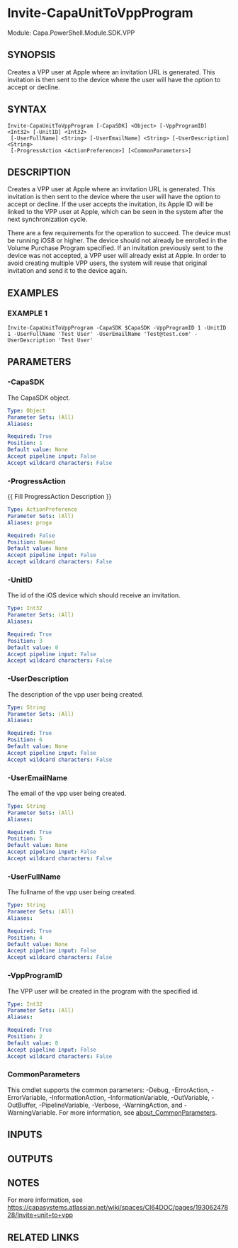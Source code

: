 # Invite-CapaUnitToVppProgram

Module: Capa.PowerShell.Module.SDK.VPP

## SYNOPSIS
Creates a VPP user at Apple where an invitation URL is generated.
This invitation is then sent to the device where the user will have the option to accept or decline.

## SYNTAX

```
Invite-CapaUnitToVppProgram [-CapaSDK] <Object> [-VppProgramID] <Int32> [-UnitID] <Int32>
 [-UserFullName] <String> [-UserEmailName] <String> [-UserDescription] <String>
 [-ProgressAction <ActionPreference>] [<CommonParameters>]
```

## DESCRIPTION
Creates a VPP user at Apple where an invitation URL is generated.
This invitation is then sent to the device where the user will have the option to accept or decline.
If the user accepts the invitation, its Apple ID will be linked to the VPP user at Apple, which can be seen in the system after the next synchronization cycle.

There are a few requirements for the operation to succeed.
	The device must be running iOS8 or higher.
	The device should not already be enrolled in the Volume Purchase Program specified.
	If an invitation previously sent to the device was not accepted, a VPP user will already exist at Apple.
In order to avoid creating multiple VPP users, the system will reuse that original invitation and send it to the device again.

## EXAMPLES

### EXAMPLE 1
```
Invite-CapaUnitToVppProgram -CapaSDK $CapaSDK -VppProgramID 1 -UnitID 1 -UserFullName 'Test User' -UserEmailName 'Test@test.com' -UserDescription 'Test User'
```

## PARAMETERS

### -CapaSDK
The CapaSDK object.

```yaml
Type: Object
Parameter Sets: (All)
Aliases:

Required: True
Position: 1
Default value: None
Accept pipeline input: False
Accept wildcard characters: False
```

### -ProgressAction
{{ Fill ProgressAction Description }}

```yaml
Type: ActionPreference
Parameter Sets: (All)
Aliases: proga

Required: False
Position: Named
Default value: None
Accept pipeline input: False
Accept wildcard characters: False
```

### -UnitID
The id of the iOS device which should receive an invitation.

```yaml
Type: Int32
Parameter Sets: (All)
Aliases:

Required: True
Position: 3
Default value: 0
Accept pipeline input: False
Accept wildcard characters: False
```

### -UserDescription
The description of the vpp user being created.

```yaml
Type: String
Parameter Sets: (All)
Aliases:

Required: True
Position: 6
Default value: None
Accept pipeline input: False
Accept wildcard characters: False
```

### -UserEmailName
The email of the vpp user being created.

```yaml
Type: String
Parameter Sets: (All)
Aliases:

Required: True
Position: 5
Default value: None
Accept pipeline input: False
Accept wildcard characters: False
```

### -UserFullName
The fullname of the vpp user being created.

```yaml
Type: String
Parameter Sets: (All)
Aliases:

Required: True
Position: 4
Default value: None
Accept pipeline input: False
Accept wildcard characters: False
```

### -VppProgramID
The VPP user will be created in the program with the specified id.

```yaml
Type: Int32
Parameter Sets: (All)
Aliases:

Required: True
Position: 2
Default value: 0
Accept pipeline input: False
Accept wildcard characters: False
```

### CommonParameters
This cmdlet supports the common parameters: -Debug, -ErrorAction, -ErrorVariable, -InformationAction, -InformationVariable, -OutVariable, -OutBuffer, -PipelineVariable, -Verbose, -WarningAction, and -WarningVariable. For more information, see [about_CommonParameters](http://go.microsoft.com/fwlink/?LinkID=113216).

## INPUTS

## OUTPUTS

## NOTES
For more information, see https://capasystems.atlassian.net/wiki/spaces/CI64DOC/pages/19306247828/Invite+unit+to+vpp

## RELATED LINKS
